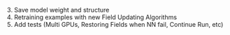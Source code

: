 3. Save model weight and structure
6. Retraining examples with new Field Updating Algorithms
7. Add tests (Multi GPUs, Restoring Fields when NN fail, Continue Run, etc)